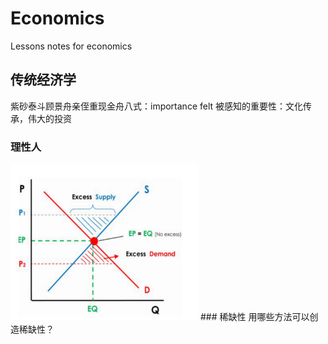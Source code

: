 # Economics
Lessons notes for economics
## 传统经济学
紫砂泰斗顾景舟亲侄重现金舟八式：importance felt 被感知的重要性：文化传承，伟大的投资
### 理性人
<img src="/supply_demand.png" height="250" width="300">
### 稀缺性
用哪些方法可以创造稀缺性？

